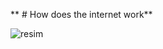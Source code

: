 ** # How does the internet work**

![resim](https://github.com/user-attachments/assets/9369cd5f-093f-4e8c-812d-ef0201ccae79)


